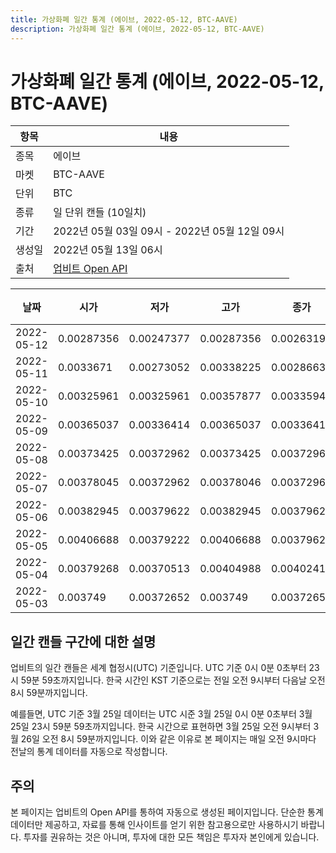 ```yaml
---
title: 가상화폐 일간 통계 (에이브, 2022-05-12, BTC-AAVE)
description: 가상화폐 일간 통계 (에이브, 2022-05-12, BTC-AAVE)
---
```



가상화폐 일간 통계 (에이브, 2022-05-12, BTC-AAVE)
===

|항목|내용|
|--|--|
|종목|에이브|
|마켓|BTC-AAVE|
|단위|BTC|
|종류|일 단위 캔들 (10일치)|
|기간|2022년 05월 03일 09시 - 2022년 05월 12일 09시|
|생성일|2022년 05월 13일 06시|
|출처|[업비트 Open API](https://docs.upbit.com)|


|날짜|시가|저가|고가|종가|비고|
|--|--|--|--|--|--|
|2022-05-12|0.00287356|0.00247377|0.00287356|0.00263193|    |
|2022-05-11|0.0033671|0.00273052|0.00338225|0.00286636|    |
|2022-05-10|0.00325961|0.00325961|0.00357877|0.00335942|    |
|2022-05-09|0.00365037|0.00336414|0.00365037|0.00336414|    |
|2022-05-08|0.00373425|0.00372962|0.00373425|0.00372962|    |
|2022-05-07|0.00378045|0.00372962|0.00378046|0.00372962|    |
|2022-05-06|0.00382945|0.00379622|0.00382945|0.00379622|    |
|2022-05-05|0.00406688|0.00379222|0.00406688|0.00379622|    |
|2022-05-04|0.00379268|0.00370513|0.00404988|0.00402418|    |
|2022-05-03|0.003749|0.00372652|0.003749|0.00372652|    |


일간 캔들 구간에 대한 설명
---


업비트의 일간 캔들은 세계 협정시(UTC) 기준입니다. 
UTC 기준 0시 0분 0초부터 23시 59분 59초까지입니다. 
한국 시간인 KST 기준으로는 전일 오전 9시부터 다음날 오전 8시 59분까지입니다. 


예를들면, UTC 기준 3월 25일 데이터는 UTC 시준 3월 25일 0시 0분 0초부터 3월 25일 23시 59분 59초까지입니다. 
한국 시간으로 표현하면 3월 25일 오전 9시부터 3월 26일 오전 8시 59분까지입니다. 
이와 같은 이유로 본 페이지는 매일 오전 9시마다 전날의 통계 데이터를 자동으로 작성합니다. 


주의
---


본 페이지는 업비트의 Open API를 통하여 자동으로 생성된 페이지입니다. 
단순한 통계 데이터만 제공하고, 자료를 통해 인사이트를 얻기 위한 참고용으로만 사용하시기 바랍니다. 
투자를 권유하는 것은 아니며, 투자에 대한 모든 책임은 투자자 본인에게 있습니다. 
